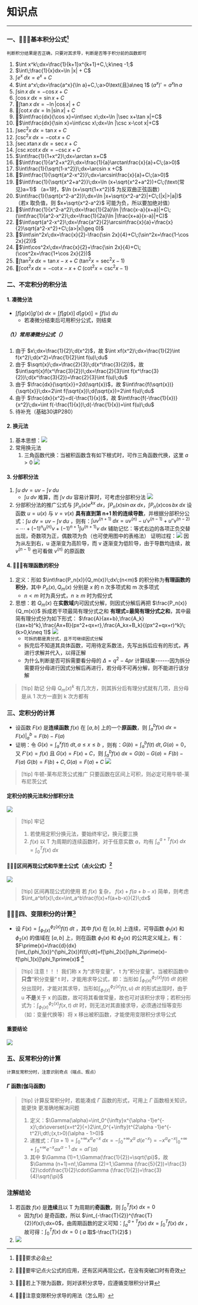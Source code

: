 # 知识点

---

### 一、🌟🌟🌟基本积分公式[^1]

```
判断积分结果是否正确，只要对其求导，判断是否等于积分前的函数即可
```
1. $\int x^k\;dx=\frac{1}{k+1}x^{k+1}+C,\;k\neq -1;$
2. $\int\;\frac{1}{x}dx=\ln |x| + C$
3. $\int e^x\;dx=e^x+C$
4. $\int a^x\;dx=\frac{a^x}{\ln a}+C,\;a>0\text{且}a\neq 1$       $(a^x)\prime=a^x\ln a$
5. $\int\sin x\;dx=-\cos x+C$
6. $\int\cos x\;dx=\sin x +C$ 
7. 🌟$\int\tan x\;dx=-\ln |\cos x|+C$
8. 🌟$\int\cot x\;dx=\ln |\sin x|+C$
9. 🌟$\int\frac{dx}{\cos x}=\int\sec x\;dx=\ln |\sec x+\tan x|+C$
10. 🌟$\int\frac{dx}{\sin x}=\int\csc x\;dx=\ln |\csc x-\cot x|+C$
11. $\int\sec^2x\;dx=\tan x +C$
12. $\int\csc^2x\;dx=-\cot x +C$
13. $\int\sec x\tan x\;dx=\sec x+C$
14. $\int\csc x\cot x\;dx=-\csc x + C$
15. $\int\frac{1}{1+x^2}\;dx=\arctan x+C$
16. 🌟$\int\frac{1}{a^2+x^2}\;dx=\frac{1}{a}\arctan\frac{x}{a}+C\;(a>0)$
17. $\int\frac{1}{\sqrt{1-x^2}}\;dx=\arcsin x +C$
18. 🌟$\int\frac{1}{\sqrt{a^2-x^2}}\;dx=\arcsin\frac{x}{a}+C\;(a>0)$ 
19. 🌟$\int\frac{1}{\sqrt{x^2+a^2}}\;dx=\ln (x+\sqrt{x^2+a^2})+C\;(\text{常见}a=1)$ （a=1时，$\ln (x+\sqrt{1+x^2})$ 为反双曲正弦函数）
20. $\int\frac{1}{\sqrt{x^2-a^2}}\;dx=\ln |x+\sqrt{x^2-a^2}|+C\;(|x|>|a|)$ （若x 取负值，则 $x+\sqrt{x^2-a^2}$  可能为负，所以要加绝对值）
21. 🌟$\int\frac{1}{x^2-a^2}\;dx=\frac{1}{2a}\ln |\frac{x-a}{x+a}|+C\;(\int\frac{1}{a^2-x^2}\;dx=\frac{1}{2a}\ln |\frac{x+a}{x-a}|+C)$ 
22. 🌟$\int\sqrt{a^2-x^2}\;dx=\frac{a^2}{2}\arcsin\frac{x}{a}+\frac{x}{2}\sqrt{a^2-x^2}+C\;(a>|x|\geq 0)$ 
23. 🌟$\int\sin^2x\;dx=\frac{x}{2}-\frac{\sin 2x}{4}+C\;(\sin^2x=\frac{1-\cos 2x}{2})$
24. 🌟$\int\cos^2x\;dx=\frac{x}{2}+\frac{\sin 2x}{4}+C\;(\cos^2x=\frac{1+\cos 2x}{2})$
25. 🌟$\int\tan^2x\;dx=\tan x-x+C\;(\tan^2x=\sec^2x-1)$
26. 🌟$\int\cot^2x\;dx=-\cot x-x+C\;(\cot^2x=\csc^2x-1)$

### 二、不定积分的积分法
#### 1. 凑微分法

- $\int f[g(x)]g\prime(x)\;dx=\int f[g(x)]\;d[g(x)]=\int f(u)\;du$
	- 若凑微分结束后可用积分公式，则结束
##### （1）常用凑微分公式（）

1. 由于 $x\;dx=\frac{1}{2}\;d(x^2)$，故 $\int xf(x^2)\;dx=\frac{1}{2}\int f(x^2)\;d(x^2)=\frac{1}{2}\int f(u)\;du$
2. 由于 $\sqrt{x}\;dx=\frac{2}{3}\;d(x^\frac{3}{2})$，故 $\int\sqrt{x}f(x^\frac{3}{2})\;dx=\frac{2}{3}\int f(x^\frac{3}{2})\;d(x^\frac{3}{2})=\frac{2}{3}\int f(u)\;du$
3. 由于 $\frac{dx}{\sqrt{x}}=2d(\sqrt{x})$，故 $\int\frac{f(\sqrt{x})}{\sqrt{x}}\;dx=2\int f(\sqrt{x})\;d(\sqrt{x})=2\int f(u)\;du$  
4. 由于 $\frac{dx}{x^2}=d(-\frac{1}{x})$，故 $\int\frac{f(-\frac{1}{x})}{x^2}\;dx=\int f(-\frac{1}{x})\;d(-\frac{1}{x})=\int f(u)\;du$  
5. 待补充（基础30讲P280）
#### 2. 换元法

1. 基本思想：![](assets/63410908ca875d9f3c7c3343316db5e6.jpg)
2. 常用换元法
	1. 三角函数代换：当被积函数含有如下根式时，可作三角函数代换，这里 $a>0$ 
	 ![](assets/dabc5a6bb3d0d18073325d2ee1c3e0dc.jpg)
#### 3. 分部积分法

1. $\int u\;dv=uv-\int v\;du$ 
	- $\int u\;dv$ 难算，而 $\int v\;du$ 容易计算时，可考虑分部积分法
		![](assets/ead3ae6b822b01c6502da26a4a1ea18c.jpg)
2. 分部积分法的推广公式与 $\int P_n(x)e^{kx}\;dx$，$\int P_n(x)\sin ax\;dx$，$\int P_n(x)\cos bx\;dx$
	设函数 $u=u(x)$ 与 $v=v(x)$ **具有直到第 n+1 阶的连续导数**，并根据分部积分公式：$\int u\;dv=uv-\int v\;du$ ，则有：$\int uv^{(n+1)}\;dx=uv^{(n)}-u\prime v^{(n-1)}+u\prime\prime v^{(n-2)}-\cdots +(-1)^nu^{(n)}v+(-1)^{n+1}\int u^{(n+1)}v\;dx$ 
		辅助记忆：等式右边的各项正负交替出现，奇数项为正，偶数项为负（也可使用图中的表格法）
	 证明过程：![](assets/868d6503695a695b9be7bece03ab58e0.jpg)
	 因为从左到右，u 逐渐变为高阶导，而 v 逐渐变为低阶导，由于导数均连续，故 $v^{(n-1)}$ 也可看做 $v^{(n)}$ 的原函数
#### 4. 🌟🌟🌟有理函数的积分

1. 定义：形如 $\int\frac{P_n(x)}{Q_m(x)}\;dx\;(n<m)$ 的积分称为**有理函数的积分**，其中 $P_n(x),Q_m(x)$ 分别是 $x$ 的 n 次多项式和 m 次多项式
	- $n<m$ 时为真分式，$n\geq m$ 时为假分式 
2. 思想：若 $Q_m(x)$ 在**实数域**内可因式分解，则因式分解后再把 $\frac{P_n(x)}{Q_m(x)}$ 拆成若干项最简有理分式之和
	**有理式=最简有理分式之和**，其中最简有理分式分为如下形式： $\frac{A}{ax+b},\frac{A_k}{(ax+b)^k},\frac{Ax+B}{px^2+qx+r},\frac{A_kx+B_k}{(px^2+qx+r)^k}\;(k>0,k\neq 1)$ 
	![](assets/4a4214245ccde4065c959033c79f751c.jpg)
	- `可拆的都是真分式，且不可继续因式分解`
	- 拆完后不知道其具体函数，可用待定系数法，先写出拆后应有的形式，再进行求解并代入，以得正解
	- 为什么判断是否可拆需要看分母的 $\Delta=q^2-4pr$ 计算结果------因为拆分需要将分母进行因式分解后再进行，若分母不可再分解，则不能进行该分解
>[!tip] 助记
>分母 $Q_m(x)^k$ 有几次方，则其拆分后有理分式就有几项，且分母是从 1 次方一直到 k 次方都有

### 三、定积分的计算

- 设函数 $F(x)$ 是**连续函数** $f(x)$ 在 $[a,b]$ 上的一个**原函数**，则 $\int_a^bf(x)\;dx=F(x)|_a^b=F(b)-F(a)$ 
- 证明：令 $G(x)=\int_a^xf(t)\;dt,a\leq x\leq b$ ，则有：$G(b)=\int_a^bf(t)\;dt,G(a)=0$，又 $F\prime(x)=f(x)$ 且 $G(x)=F(x)+C$，则 $\int_a^bf(x)\;dx=G(b)-G(a)=F(b)-F(a)$ 
	$G(b)=F(b)+C,G(a)=F(a)+C$ 
![](assets/f44115c2d90a3f03a5f4dc3d6f90cafd.jpg)

>[!tip]	牛顿-莱布尼茨公式推广
>只要函数在区间上可积，则必定可用牛顿-莱布尼茨公式
#### 定积分的换元法和分部积分法
![](assets/136b61c34344a21d6f79d51a58c3882b.jpg)

>[!tip] 牢记
>1. 若使用定积分换元法，要始终牢记，换元要三换
>2. $f(x)$ 以 T 为周期的连续函数时，对于任意实数 $a$，均有 $\int_a^{a+T}f(x)\;dx=\int_0^Tf(x)\;dx$

#### 🌟🌟🌟区间再现公式和华里士公式（点火公式）[^2]

![](assets/e48042babd1d7ee791a5106b7048ae26.jpg)

>[!tip] 区间再现公式的使用
>若 $f(x)$ 复杂， $f(x)+f(a+b-x)$ 简单，则考虑 $\int_a^bf(x)\;dx=\int_a^b\frac{f(x)+f(a+b-x)}{2}\;dx$

### 🌟🌟🌟四、变限积分的计算[^3]

- 设 $F(x)=\int_{\phi_1(x)}^{\phi_2(x)}f(t)\;dt$ ，其中 $f(x)$ 在 $[a,b]$ 上连续，可导函数 $\phi_1(x)$ 和 $\phi_2(x)$ 的值域在 $[a,b]$ 上，则在函数 $\phi_1(x)$ 和 $\phi_2(x)$ 的公共定义域上，有：$F\prime(x)=\frac{d}{dx}[\int_{\phi_1(x)}^{\phi_2(x)}f(t)\;dt]=f[\phi_2(x)]\phi_2\prime(x)-f[\phi_1(x)]\phi_1\prime(x)$ 
[^4]
>[!tip] 注意！！！
>我们称 x 为“求导变量”， t 为“积分变量”。当被积函数中**只含**“积分变量” t 时，才能用求导公式，即：当形如 $\int_{\phi_1(x)}^{\phi_2(x)}f(t)\;dt$ 的积分出现时，才能对其求导，当形如$\int_{\phi_1(x)}^{\phi_2(x)}f(t,u)\;dt$ 的形式出现时，由于 u **不是**关于 x 的函数，故可将其看做常量，故也可对该积分求导；若积分形式为：$\int_{\phi_1(x)}^{\phi_2(x)}f(x,t)\;dt$ 时，则无法对其直接求导，必须通过恒等变形（如：变量代换等）将 x 移出被积函数，才能使用变限积分求导公式

#### 重要结论
![](assets/6287da950f6eafb97c9d2160011a8c1a.jpg)
### 五、反常积分的计算

```
计算反常积分时，注意识别奇点（端点、瑕点）
```
#### $\Gamma$ 函数(伽马函数) 

>[!tip] 计算反常积分时，若能凑成 $\Gamma$ 函数的形式，可用上 $\Gamma$ 函数相关知识，能更快 更准确地解决问题
>1. 定义：$\Gamma(\alpha)=\int_0^{\infty}x^{\alpha -1}e^{-x}\;dx\overset{x=t^2}{=}2\int_0^{+\infty}t^{2\alpha -1}e^{-t^2}\;dt\;(x,t>0)(\alpha - 1>0)$
>2. 递推式：$\Gamma (\alpha + 1)=\int_0^{+\infty}x^{\alpha}e^{-x}\;dx=-\int_0^{+\infty}x^{\alpha}\;d(e^{-x})=-x^{\alpha}e^{-x}|_0^{+\infty}+\int_0^{+\infty}e^{-x}\alpha x^{\alpha - 1}\;dx = \alpha\Gamma (\alpha)$
>3. 其中 $\Gamma (1)=1,\Gamma(\frac{1}{2})=\sqrt{\pi}$，故 $\Gamma (n+1)=n!,\Gamma (2)=1,\Gamma (\frac{5}{2})=\frac{3}{2}\cdot\frac{1}{2}\cdot\Gamma (\frac{1}{2})=\frac{3}{4}\sqrt{\pi}$

### 注解结论

1. 若函数 $f(x)$ 是**连续**且以 T 为周期的**奇函数**，则 $\int_0^Tf(x)\;dx=0$  
	- 因为$f(x)$ 是奇函数，所以 $\int_{-\frac{T}{2}}^{\frac{T}{2}}f(x)\;dx=0$，由周期函数的定义可知：$\int_a^{a+T}f(x)\;dx=\int_0^Tf(x)\;dx$ ，故可得：$\int_0^Tf(x)\;dx=0$ ( $a$ 取$-\frac{T}{2}$ )
2. ![](assets/8de78eea9cf172f7abb733cdaacc2098.jpg)











[^1]: 🌟🌟🌟要求必会
[^2]: 🌟🌟🌟要牢记点火公式的应用，还有区间再现公式，在没有突破口时有奇效
[^3]: 🌟🌟🌟若上下限为函数，则对该积分求导，应遵循变限积分计算
[^4]: 🌟🌟🌟注意变限积分求导的用法（怎么用）